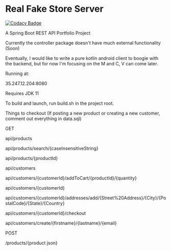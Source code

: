 # Real Fake Store Server

[![Codacy Badge](https://api.codacy.com/project/badge/Grade/217d14a6e7f74e8fa1b208990d1a4529)](https://www.codacy.com/manual/CaderHancock/realfakestoreserver?utm_source=github.com&amp;utm_medium=referral&amp;utm_content=CaderHancock/realfakestoreserver&amp;utm_campaign=Badge_Grade)

A Spring Boot REST API Portfolio Project

Currently the controller package doesn't have much external functionality (Soon)

Eventually, I would like to write a pure kotlin android client to boogie with the backend, but for now I'm focusing on the M and C, V can come later.

Running at:

35.247.12.204:8080

Requires JDK 11

To build and launch, run build.sh in the project root. 

Things to checkout (If posting a new product or creating a new customer, comment out everything in data.sql)

GET

api/products

api/products/search/{caseInsensitiveString}
            
api/products/{productId}

api/customers

api/customers/{customerId}/addToCart/{productId}/{quantity}

api/customers/{customerId}

api/customers/{customerId}/addresses/add/{Street%20Address}/{City}/{PostalCode}/{State}/{Country}

api/customers/{customerId}/checkout

api/customers/create/{firstname}/{lastname}/{email}

POST 
       
/products/{product json}
 
